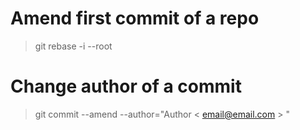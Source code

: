 # Amend first commit of a repo

> git rebase -i --root

# Change author of a commit
> git commit --amend --author="Author < email@email.com > "

